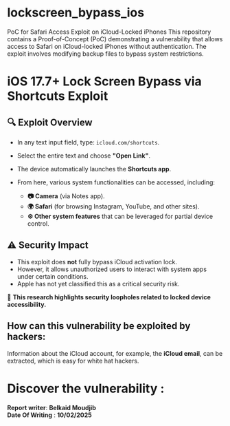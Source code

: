 # lockscreen_bypass_ios
PoC for Safari Access Exploit on iCloud-Locked iPhones This repository contains a Proof-of-Concept (PoC) demonstrating a vulnerability that allows access to Safari on iCloud-locked iPhones without authentication. The exploit involves modifying backup files to bypass system restrictions.

# iOS 17.7+ Lock Screen Bypass via Shortcuts Exploit  

## 🔍 Exploit Overview  
- In any text input field, type: `icloud.com/shortcuts`.  
- Select the entire text and choose **"Open Link"**.  
- The device automatically launches the **Shortcuts app**.  
- From here, various system functionalities can be accessed, including:  

  - **📷 Camera** (via Notes app).  
  - **🌍 Safari** (for browsing Instagram, YouTube, and other sites).  
  - **⚙️ Other system features** that can be leveraged for partial device control.  

## ⚠️ Security Impact  
- This exploit does **not** fully bypass iCloud activation lock.  
- However, it allows unauthorized users to interact with system apps under certain conditions.  
- Apple has not yet classified this as a critical security risk.  

🚀 **This research highlights security loopholes related to locked device accessibility.**  

## How can this vulnerability be exploited by hackers:
Information about the iCloud account, for example, the **iCloud email**, can be extracted, which is easy for white hat hackers.
# Discover the vulnerability : 
**Report writer**: **Belkaid Moudjib**  
**Date Of Writing** : **10/02/2025**

